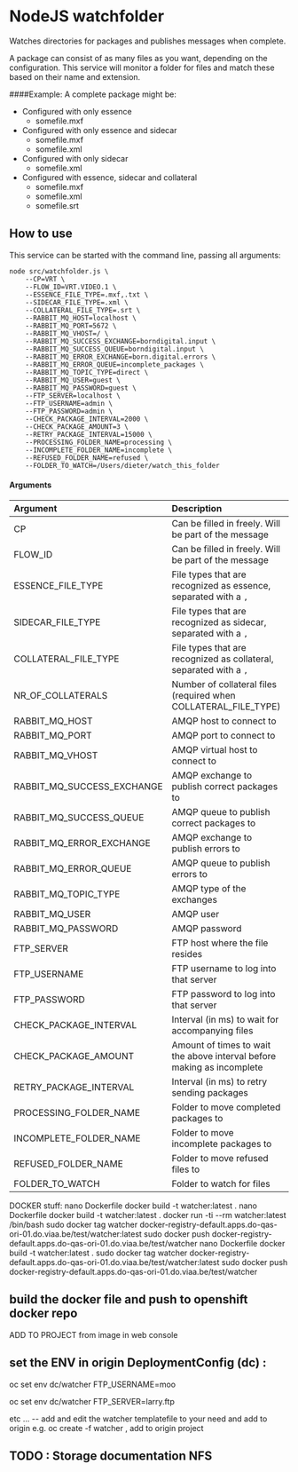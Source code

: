 # NodeJS watchfolder
Watches directories for packages and publishes messages when complete.

A package can consist of as many files as you want, depending on the configuration. This service will monitor a folder for files and match these based on their name and extension.

####Example:
A complete package might be:
- Configured with only essence
  - somefile.mxf
- Configured with only essence and sidecar
  - somefile.mxf
  - somefile.xml
- Configured with only sidecar
  - somefile.xml
- Configured with essence, sidecar and collateral
  - somefile.mxf
  - somefile.xml
  - somefile.srt

## How to use
This service can be started with the command line, passing all arguments:
```
node src/watchfolder.js \
	--CP=VRT \
	--FLOW_ID=VRT.VIDEO.1 \
	--ESSENCE_FILE_TYPE=.mxf,.txt \
	--SIDECAR_FILE_TYPE=.xml \
	--COLLATERAL_FILE_TYPE=.srt \
	--RABBIT_MQ_HOST=localhost \
	--RABBIT_MQ_PORT=5672 \
	--RABBIT_MQ_VHOST=/ \
	--RABBIT_MQ_SUCCESS_EXCHANGE=borndigital.input \
	--RABBIT_MQ_SUCCESS_QUEUE=borndigital.input \
	--RABBIT_MQ_ERROR_EXCHANGE=born.digital.errors \
	--RABBIT_MQ_ERROR_QUEUE=incomplete_packages \
	--RABBIT_MQ_TOPIC_TYPE=direct \
	--RABBIT_MQ_USER=guest \
	--RABBIT_MQ_PASSWORD=guest \
	--FTP_SERVER=localhost \
	--FTP_USERNAME=admin \
	--FTP_PASSWORD=admin \
	--CHECK_PACKAGE_INTERVAL=2000 \
	--CHECK_PACKAGE_AMOUNT=3 \
	--RETRY_PACKAGE_INTERVAL=15000 \
	--PROCESSING_FOLDER_NAME=processing \
	--INCOMPLETE_FOLDER_NAME=incomplete \
	--REFUSED_FOLDER_NAME=refused \
	--FOLDER_TO_WATCH=/Users/dieter/watch_this_folder

```

#### Arguments
Argument                        |Description                                                            |Required       |Default
|:---                           |:---                                                                   |:---           |:---
| CP                            |Can be filled in freely. Will be part of the message                   | True          | None|
| FLOW_ID                       |Can be filled in freely. Will be part of the message                   | True          | None|
| ESSENCE_FILE_TYPE             |File types that are recognized as essence, separated with a `,`        | True          | None|
| SIDECAR_FILE_TYPE             |File types that are recognized as sidecar, separated with a `,`        | False         | None|
| COLLATERAL_FILE_TYPE          |File types that are recognized as collateral, separated with a `,`     | False         | None|
| NR_OF_COLLATERALS             |Number of collateral files (required when COLLATERAL_FILE_TYPE)        | False	        | None|
| RABBIT_MQ_HOST                |AMQP host to connect to                                                | True          | None|
| RABBIT_MQ_PORT                |AMQP port to connect to                                                | True          | None|
| RABBIT_MQ_VHOST               |AMQP virtual host to connect to                                        | True          | None|
| RABBIT_MQ_SUCCESS_EXCHANGE    |AMQP exchange to publish correct packages to                           | True          | None|
| RABBIT_MQ_SUCCESS_QUEUE       |AMQP queue to publish correct packages to                              | True          | None|
| RABBIT_MQ_ERROR_EXCHANGE      |AMQP exchange to publish errors to                                     | True          | None|
| RABBIT_MQ_ERROR_QUEUE         |AMQP queue to publish errors to                                        | True          | None|
| RABBIT_MQ_TOPIC_TYPE          |AMQP type of the exchanges                                             | True          | None|
| RABBIT_MQ_USER                |AMQP user                                                              | True          | None|
| RABBIT_MQ_PASSWORD            |AMQP password                                                          | True          | None|
| FTP_SERVER                    |FTP host where the file resides                                        | True          | None|
| FTP_USERNAME                  |FTP username to log into that server                                   | True          | None|
| FTP_PASSWORD                  |FTP password to log into that server                                   | True          | None|
| CHECK_PACKAGE_INTERVAL        |Interval (in ms) to wait for accompanying files                        | True          | None|
| CHECK_PACKAGE_AMOUNT          |Amount of times to wait the above interval before making as incomplete | True          | None|
| RETRY_PACKAGE_INTERVAL        |Interval (in ms) to retry sending packages                             | False         | None|
| PROCESSING_FOLDER_NAME        |Folder to move completed packages to                                   | True          | None|
| INCOMPLETE_FOLDER_NAME        |Folder to move incomplete packages to                                  | True          | None|
| REFUSED_FOLDER_NAME           |Folder to move refused files to                                        | True          | None|
| FOLDER_TO_WATCH               |Folder to watch for files                                              | True          | None|


DOCKER stuff:
    nano Dockerfile 
    docker build -t watcher:latest .
    nano Dockerfile 
    docker build -t watcher:latest .
    docker run -ti --rm watcher:latest /bin/bash
    sudo docker tag watcher docker-registry-default.apps.do-qas-ori-01.do.viaa.be/test/watcher:latest
    sudo docker push docker-registry-default.apps.do-qas-ori-01.do.viaa.be/test/watcher
    nano Dockerfile 
    docker build -t watcher:latest .
    sudo docker tag watcher docker-registry-default.apps.do-qas-ori-01.do.viaa.be/test/watcher:latest
    sudo docker push docker-registry-default.apps.do-qas-ori-01.do.viaa.be/test/watcher

## build the docker file and push to openshift docker repo
ADD TO PROJECT from image in web console
## set the ENV in origin DeploymentConfig (dc) :
oc set env dc/watcher FTP_USERNAME=moo

oc set env dc/watcher FTP_SERVER=larry.ftp

etc ...
-- add and edit the watcher templatefile to your need and add to origin e.g. oc create -f watcher  , add to origin project
## TODO : Storage documentation NFS
